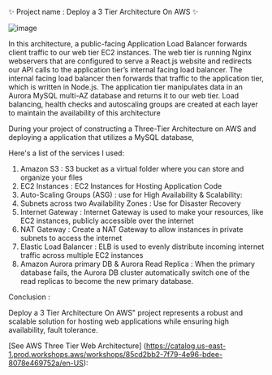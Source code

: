 ✨ Project name : Deploy a 3 Tier Architecture On AWS   ✨


![image](https://github.com/subhamo1/AWS-DevOps_-Project/assets/101514854/c5e541f9-130f-400d-a3cb-5e017408f3af)







In this architecture, a public-facing Application Load Balancer forwards client traffic to our web tier EC2 instances. The web tier is running Nginx webservers that are configured to serve a React.js website and redirects our API calls to the application tier’s internal facing load balancer. The internal facing load balancer then forwards that traffic to the application tier, which is written in Node.js. The application tier manipulates data in an Aurora MySQL multi-AZ database and returns it to our web tier. Load balancing, health checks and autoscaling groups are created at each layer to maintain the availability of this architecture






During your project of constructing a Three-Tier Architecture on AWS and deploying a  application that utilizes a MySQL database,

Here's a list of the services I used:



 1. Amazon S3 : S3 bucket as a virtual folder where you can store and organize your files 
 2. EC2 Instances :  EC2 Instances for Hosting Application Code
3. Auto-Scaling Groups (ASG) :  use for High Availability & Scalability:
4. Subnets across two Availability Zones : Use for Disaster Recovery
5. Internet Gateway :  Internet Gateway is used  to make your resources, like EC2 instances, publicly accessible over the internet
6. NAT Gateway : Create a NAT Gateway to allow instances in private subnets to access the internet
7. Elastic Load Balancer : ELB is used to evenly distribute incoming internet traffic across multiple EC2 instances
8. Amazon Aurora primary DB & Aurora Read Replica : When the primary database fails, the Aurora DB cluster automatically switch one of the read replicas to become the new primary database.



Conclusion :

Deploy a 3 Tier Architecture On AWS" project represents a robust and scalable solution for hosting web applications while ensuring high availability, fault tolerance.


[See AWS Three Tier Web Architecture] (https://catalog.us-east-1.prod.workshops.aws/workshops/85cd2bb2-7f79-4e96-bdee-8078e469752a/en-US): 
